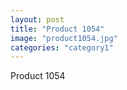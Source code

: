 ```yaml
---
layout: post
title: "Product 1054"
image: "product1054.jpg"
categories: "category1"
---
```

Product 1054
